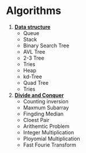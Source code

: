 # Algorithms

1. [**Data structure**](https://github.com/DevinQi/Algorithms/tree/master/DataStructure)
    * Queue
    * Stack
    * Binary Search Tree
    * AVL Tree
    * 2-3 Tree
    * Tries
    * Heap
    * kd-Tree
    * Quad Tree
    * Tries
2. [**Divide and Conquer**]()
   * Counting inversion
   * Maxmum Subarray
   * Fingding Median
   * Cloest Pair
   * Arithemtic Problem
   * Integer Multiplication
   * Ployomial Multiplication
   * Fast Fourie Transform
